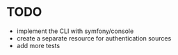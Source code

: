 # TODO

- implement the CLI with symfony/console
- create a separate resource for authentication sources
- add more tests